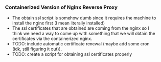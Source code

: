 ### Containerized Version of Nginx Reverse Proxy

- The obtain ssl script is somehow dumb since it requires the machine to install the nginx first (I mean literally installed)
- The ssl certificates that are obtained are coming from the nginx so I think we need a way to come up with something that we will obtain the certificates via the containerized nginx.
- TODO: include automatic certificate renewal (maybe add some cron (idk, still figuring it out)).
- TODO: create a script for obtaining ssl certificates properly